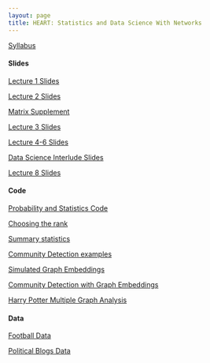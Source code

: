```yaml
---
layout: page
title: HEART: Statistics and Data Science With Networks
---
```

[Syllabus](../assets/HEART/syllabus.pdf)

<h4>Slides</h4>

[Lecture 1 Slides](../assets/HEART/HEART_slides_day_1.pdf)

[Lecture 2 Slides](../assets/HEART/HEART_slides_day_2.pdf)

[Matrix Supplement](../assets/HEART/HEART_slides_matrices_supplement.pdf)

[Lecture 3 Slides](../assets/HEART/HEART_slides_day_3.pdf)

[Lecture 4-6 Slides](../assets/HEART/HEART_slides_day_4.pdf)

[Data Science Interlude Slides](../assets/HEART/HEART_slides_interlude.pdf)

[Lecture 8 Slides](../assets/HEART/HEART_slides_day_8.pdf)

<h4>Code</h4>

[Probability and Statistics Code](../assets/HEART/prob_stats.R)

[Choosing the rank](../assets/HEART/choosing_rank.R)

[Summary statistics](../assets/HEART/summary_stats.R)

[Community Detection examples](../assets/HEART/community_detection.R)

[Simulated Graph Embeddings](../assets/HEART/graph_embeddings.R)

[Community Detection with Graph Embeddings](../assets/HEART/cd_graph_embeddings.R)

[Harry Potter Multiple Graph Analysis](../assets/HEART/harrypotter.R)

<h4>Data</h4>

[Football Data](../assets/HEART/football.gml)

[Political Blogs Data](../assets/HEART/polblogs.gml)

